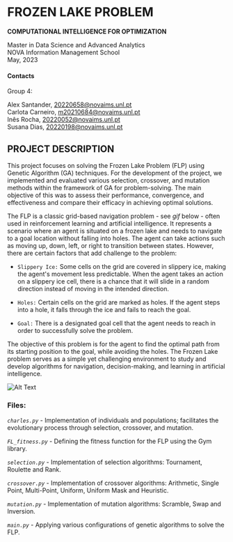 ﻿<h1>FROZEN LAKE PROBLEM</h1>
 
 **COMPUTATIONAL INTELLIGENCE FOR OPTIMIZATION**
 
 Master in Data Science and Advanced Analytics<br>
 NOVA Information Management School<br>
 May, 2023
 

#### Contacts
Group 4:

Alex Santander, 20220658@novaims.unl.pt<br>
Carlota Carneiro, m20210684@novaims.unl.pt<br>
Inês Rocha, 20220052@novaims.unl.pt<br>
Susana Dias, 20220198@novaims.unl.pt


<h2>PROJECT DESCRIPTION</h2>

This project focuses on solving the Frozen Lake Problem (FLP) using Genetic Algorithm (GA) techniques. For the development of the project, we implemented and evaluated various selection, crossover, and mutation methods within the framework of GA for problem-solving. The main objective of this was to assess their performance, convergence, and effectiveness and compare their efficacy in achieving optimal solutions. 

The FLP is a classic grid-based navigation problem - see *gif* below - often used in reinforcement learning and artificial intelligence. It represents a scenario where an agent is situated on a frozen lake and needs to navigate to a goal location without falling into holes. The agent can take actions such as moving up, down, left, or right to transition between states. However, there are certain factors that add challenge to the problem:

* ``Slippery Ice:`` Some cells on the grid are covered in slippery ice, making the agent's movement less predictable. When the agent takes an action on a slippery ice cell, there is a chance that it will slide in a random direction instead of moving in the intended direction.

* ``Holes:`` Certain cells on the grid are marked as holes. If the agent steps into a hole, it falls through the ice and fails to reach the goal.

* ``Goal:`` There is a designated goal cell that the agent needs to reach in order to successfully solve the problem.

The objective of this problem is for the agent to find the optimal path from its starting position to the goal, while avoiding the holes. The Frozen Lake problem serves as a simple yet challenging environment to study and develop algorithms for navigation, decision-making, and learning in artificial intelligence.

![Alt Text](https://gymnasium.farama.org/_images/frozen_lake.gif)

<h3>Files:</h3>

_``charles.py``_  - Implementation of individuals and populations; facilitates the evolutionary process through selection, crossover, and mutation.<br>   

_``FL_fitness.py``_ - Defining the fitness function for the FLP using the Gym library.<br>

_``selection.py``_ - Implementation of selection algorithms: Tournament, Roulette and Rank.<br>

_``crossover.py``_ - Implementation of crossover algorithms: Arithmetic, Single Point, Multi-Point, Uniform, Uniform Mask and Heuristic.<br> 

_``mutation.py``_ - Implementation of mutation algorithms: Scramble, Swap and Inversion.<br>

_``main.py``_ - Applying various configurations of genetic algorithms to solve the FLP.

